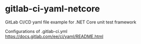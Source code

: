 # gitlab-ci-yaml-netcore
GitLab CI/CD yaml file example for .NET Core unit test framework

Configurations of .gitlab-ci.yml
https://docs.gitlab.com/ee/ci/yaml/README.html
